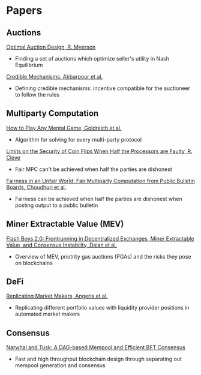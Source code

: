 # Papers

## Auctions

[Optimal Auction Design, R. Myerson](https://www.eecs.harvard.edu/cs286r/courses/spring07/papers/myerson.pdf)
- Finding a set of auctions which optimize seller's utility in Nash Equilibrium

[Credible Mechanisms, Akbarpour et al.](https://web.stanford.edu/~mohamwad/CredibleMechanisms.pdf)
- Defining credible mechanisms: incentive compatible for the auctioneer to follow the rules


## Multiparty Computation

[How to Play Any Mental Game, Goldreich et al.](https://www.math.ias.edu/~avi/PUBLICATIONS/MYPAPERS/GMW87/GMW87.pdf)
- Algorithm for solving for every multi-party protocol

[Limits on the Security of Coin Flips When Half the Processors are Faulty, R. Cleve](https://dl.acm.org/doi/pdf/10.1145/12130.12168)
- Fair MPC can't be achieved when half the parties are dishonest

[Fairness in an Unfair World: Fair Multiparty Computation from Public Bulletin Boards, Choudhuri et al.](https://dl.acm.org/doi/pdf/10.1145/3133956.3134092)
- Fairness can be achieved when half the parties are dishonest when posting output to a public bulletin


## Miner Extractable Value (MEV)

[Flash Boys 2.0: Frontrunning in Decentralized Exchanges, Miner Extractable Value, and Consensus Instability, Daian et al.](https://ieeexplore.ieee.org/stamp/stamp.jsp?tp=&arnumber=9152675)
- Overview of MEV, priotrity gas auctions (PGAs) and the risks they pose on blockchains


## DeFi

[Replicating Market Makers, Angeris et al.](https://arxiv.org/pdf/2103.14769.pdf)
- Replicating different portfolio values with liquidity provider positions in automated market makers

## Consensus 

[Narwhal and Tusk: A DAG-based Mempool and Efficient BFT Consensus](https://arxiv.org/pdf/2105.11827.pdf)
- Fast and high throughput blockchain design through separating out mempool generation and consensus
